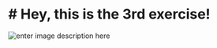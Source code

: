 # # Hey, this is the 3rd exercise!

![enter image description here](https://i.imgur.com/qBj5YoX.jpg)
